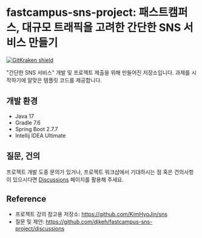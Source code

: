 # fastcampus-sns-project: 패스트캠퍼스, 대규모 트래픽을 고려한 간단한 SNS 서비스 만들기

[![GitKraken shield](https://img.shields.io/badge/GitKraken-Legendary%20Git%20Tools-teal?style=plastic&logo=gitkraken)](http://gitkraken.link/uno)

"간단한 SNS 서비스" 개발 및 프로젝트 제출을 위해 만들어진 저장소입니다. 과제를 시작하기에 알맞은 템플릿 코드를 제공합니다. 

## 개발 환경

* Java 17
* Gradle 7.6
* Spring Boot 2.7.7
* Intellij IDEA Ultimate

## 질문, 건의

프로젝트 개발 도중 문의가 있거나, 프로젝트 워크샵에서 기대하시는 점 혹은 건의사항이 있으시다면 [Discussions](https://github.com/djkeh/fastcampus-sns-project/discussions) 페이지를 활용해 주세요.

## Reference

* 프로젝트 강의 참고용 저장소: https://github.com/KimHyoJin/sns
* 질문 및 제안: https://github.com/djkeh/fastcampus-sns-project/discussions
